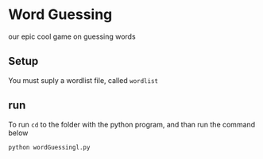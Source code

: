 # Word Guessing

our epic cool game on guessing words

## Setup
You must suply a wordlist file, called 
`wordlist`

## run
To run `cd` to the folder with the python program, and than run the command below

`python wordGuessingl.py`